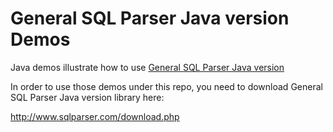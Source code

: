 # General SQL Parser Java version Demos
Java demos illustrate how to use <a href="http://www.sqlparser.com">General SQL Parser Java version</a>

In order to use those demos under this repo, you need to download General SQL Parser Java version library here:

http://www.sqlparser.com/download.php
